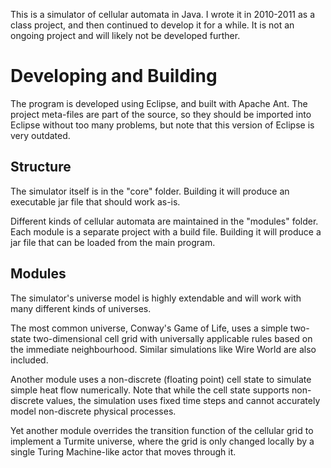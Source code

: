 This is a simulator of cellular automata in Java. I wrote it in 2010-2011 as a class project, and then continued to develop it for a while. It is not an ongoing project and will likely not be developed further.

Developing and Building
=======================

The program is developed using Eclipse, and built with Apache Ant. The project meta-files are part of the source, so they should be imported into Eclipse without too many problems, but note that this version of Eclipse is very outdated.

Structure
---------

The simulator itself is in the "core" folder. Building it will produce an executable jar file that should work as-is.

Different kinds of cellular automata are maintained in the "modules" folder. Each module is a separate project with a build file. Building it will produce a jar file that can be loaded from the main program.

Modules
-------

The simulator's universe model is highly extendable and will work with many different kinds of universes. 

The most common universe, Conway's Game of Life, uses a simple two-state two-dimensional cell grid with universally applicable rules based on the immediate neighbourhood. Similar simulations like Wire World are also included.

Another module uses a non-discrete (floating point) cell state to simulate simple heat flow numerically. Note that while the cell state supports non-discrete values, the simulation uses fixed time steps and cannot accurately model non-discrete physical processes.

Yet another module overrides the transition function of the cellular grid to implement a Turmite universe, where the grid is only changed locally by a single Turing Machine-like actor that moves through it.
